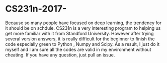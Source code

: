 # CS231n-2017-
Because so many people have focused on deep learning, the trendency for it should be on schdule. CS231n is a very interesting program to helping us get more familiar with it from Standford University.
However after trying several version answers, it is really difficult for the beginner to finish the code especially green to Python , Numpy and Scipy.
As a result, I just do it myself and I am sure all the codes are valid in my environment without cheating.
If you have any question, just pull an issue.
